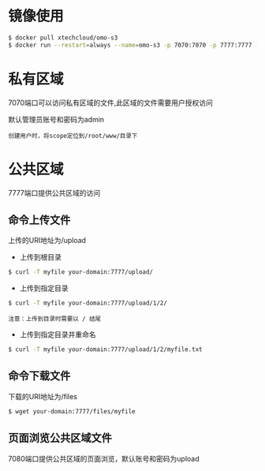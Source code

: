 # 镜像使用

```bash
$ docker pull xtechcloud/omo-s3
$ docker run --restart=always --name=omo-s3 -p 7070:7070 -p 7777:7777 -p 7080:7080 -d xtechcloud/omo-s3
```

# 私有区域

7070端口可以访问私有区域的文件,此区域的文件需要用户授权访问

默认管理员账号和密码为admin

`创建用户时，将scope定位到/root/www/目录下`

# 公共区域

7777端口提供公共区域的访问


## 命令上传文件

上传的URI地址为/upload


- 上传到根目录

```bash
$ curl -T myfile your-domain:7777/upload/
```

- 上传到指定目录

```bash
$ curl -T myfile your-domain:7777/upload/1/2/
```

`注意：上传到目录时需要以 / 结尾`

- 上传到指定目录并重命名

```bash
$ curl -T myfile your-domain:7777/upload/1/2/myfile.txt
```

## 命令下载文件

下载的URI地址为/files

```bash
$ wget your-domain:7777/files/myfile
```

## 页面浏览公共区域文件

7080端口提供公共区域的页面浏览，默认账号和密码为upload



